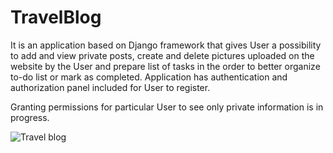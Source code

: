# TravelBlog

It is an application based on Django framework that gives User a possibility to add and view private posts, create and delete pictures uploaded on the website by the User and prepare list of tasks in the order to better organize to-do list or mark as completed. Application has authentication and authorization panel included for User to register.

Granting permissions for particular User to see only private information is in progress. 

![Travel blog](https://user-images.githubusercontent.com/66517471/126551889-e63289a0-29db-49bf-b38b-fd603025a543.JPG)
